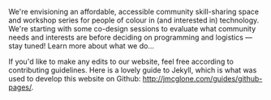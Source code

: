 We're envisioning an affordable, accessible community skill-sharing space and workshop series for people of colour in (and interested in) technology. We're starting with some co-design sessions to evaluate what community needs and interests are before deciding on programming and logistics — stay tuned! Learn more about what we do... 

If you'd like to make any edits to our website, feel free according to contributing guidelines. Here is a lovely guide to Jekyll, which is what was used to develop this website on Github: http://jmcglone.com/guides/github-pages/. 
